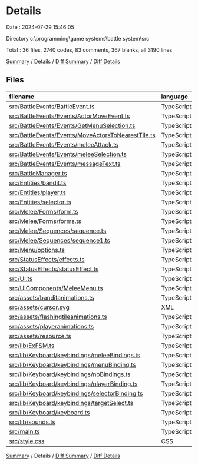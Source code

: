 # Details

Date : 2024-07-29 15:46:05

Directory c:\\programming\\game systems\\battle system\\src

Total : 36 files,  2740 codes, 83 comments, 367 blanks, all 3190 lines

[Summary](results.md) / Details / [Diff Summary](diff.md) / [Diff Details](diff-details.md)

## Files
| filename | language | code | comment | blank | total |
| :--- | :--- | ---: | ---: | ---: | ---: |
| [src/BattleEvents/BattleEvent.ts](/src/BattleEvents/BattleEvent.ts) | TypeScript | 42 | 1 | 8 | 51 |
| [src/BattleEvents/Events/ActorMoveEvent.ts](/src/BattleEvents/Events/ActorMoveEvent.ts) | TypeScript | 29 | 2 | 5 | 36 |
| [src/BattleEvents/Events/GetMenuSelection.ts](/src/BattleEvents/Events/GetMenuSelection.ts) | TypeScript | 28 | 2 | 6 | 36 |
| [src/BattleEvents/Events/MoveActorsToNearestTile.ts](/src/BattleEvents/Events/MoveActorsToNearestTile.ts) | TypeScript | 41 | 1 | 6 | 48 |
| [src/BattleEvents/Events/meleeAttack.ts](/src/BattleEvents/Events/meleeAttack.ts) | TypeScript | 15 | 0 | 4 | 19 |
| [src/BattleEvents/Events/meleeSelection.ts](/src/BattleEvents/Events/meleeSelection.ts) | TypeScript | 40 | 1 | 8 | 49 |
| [src/BattleEvents/Events/messageText.ts](/src/BattleEvents/Events/messageText.ts) | TypeScript | 37 | 2 | 7 | 46 |
| [src/BattleManager.ts](/src/BattleManager.ts) | TypeScript | 154 | 10 | 32 | 196 |
| [src/Entities/bandit.ts](/src/Entities/bandit.ts) | TypeScript | 108 | 5 | 17 | 130 |
| [src/Entities/player.ts](/src/Entities/player.ts) | TypeScript | 273 | 9 | 36 | 318 |
| [src/Entities/selector.ts](/src/Entities/selector.ts) | TypeScript | 148 | 2 | 21 | 171 |
| [src/Melee/Forms/form.ts](/src/Melee/Forms/form.ts) | TypeScript | 13 | 0 | 2 | 15 |
| [src/Melee/Forms/forms.ts](/src/Melee/Forms/forms.ts) | TypeScript | 25 | 0 | 3 | 28 |
| [src/Melee/Sequences/sequence.ts](/src/Melee/Sequences/sequence.ts) | TypeScript | 37 | 0 | 6 | 43 |
| [src/Melee/Sequences/sequence1.ts](/src/Melee/Sequences/sequence1.ts) | TypeScript | 0 | 0 | 1 | 1 |
| [src/Menu/options.ts](/src/Menu/options.ts) | TypeScript | 352 | 20 | 39 | 411 |
| [src/StatusEffects/effects.ts](/src/StatusEffects/effects.ts) | TypeScript | 13 | 1 | 3 | 17 |
| [src/StatusEffects/statusEffect.ts](/src/StatusEffects/statusEffect.ts) | TypeScript | 12 | 0 | 3 | 15 |
| [src/UI.ts](/src/UI.ts) | TypeScript | 364 | 8 | 44 | 416 |
| [src/UIComponents/MeleeMenu.ts](/src/UIComponents/MeleeMenu.ts) | TypeScript | 43 | 1 | 6 | 50 |
| [src/assets/banditanimations.ts](/src/assets/banditanimations.ts) | TypeScript | 114 | 0 | 9 | 123 |
| [src/assets/cursor.svg](/src/assets/cursor.svg) | XML | 1 | 0 | 0 | 1 |
| [src/assets/flashingtileanimations.ts](/src/assets/flashingtileanimations.ts) | TypeScript | 38 | 0 | 2 | 40 |
| [src/assets/playeranimations.ts](/src/assets/playeranimations.ts) | TypeScript | 202 | 0 | 13 | 215 |
| [src/assets/resource.ts](/src/assets/resource.ts) | TypeScript | 71 | 10 | 10 | 91 |
| [src/lib/ExFSM.ts](/src/lib/ExFSM.ts) | TypeScript | 103 | 3 | 23 | 129 |
| [src/lib/Keyboard/keybindings/meleeBindings.ts](/src/lib/Keyboard/keybindings/meleeBindings.ts) | TypeScript | 22 | 0 | 5 | 27 |
| [src/lib/Keyboard/keybindings/menuBinding.ts](/src/lib/Keyboard/keybindings/menuBinding.ts) | TypeScript | 23 | 0 | 5 | 28 |
| [src/lib/Keyboard/keybindings/noBindings.ts](/src/lib/Keyboard/keybindings/noBindings.ts) | TypeScript | 7 | 0 | 2 | 9 |
| [src/lib/Keyboard/keybindings/playerBinding.ts](/src/lib/Keyboard/keybindings/playerBinding.ts) | TypeScript | 18 | 0 | 5 | 23 |
| [src/lib/Keyboard/keybindings/selectorBinding.ts](/src/lib/Keyboard/keybindings/selectorBinding.ts) | TypeScript | 23 | 0 | 5 | 28 |
| [src/lib/Keyboard/keybindings/targetSelect.ts](/src/lib/Keyboard/keybindings/targetSelect.ts) | TypeScript | 67 | 1 | 7 | 75 |
| [src/lib/Keyboard/keyboard.ts](/src/lib/Keyboard/keyboard.ts) | TypeScript | 21 | 0 | 7 | 28 |
| [src/lib/sounds.ts](/src/lib/sounds.ts) | TypeScript | 147 | 0 | 6 | 153 |
| [src/main.ts](/src/main.ts) | TypeScript | 56 | 0 | 9 | 65 |
| [src/style.css](/src/style.css) | CSS | 53 | 4 | 2 | 59 |

[Summary](results.md) / Details / [Diff Summary](diff.md) / [Diff Details](diff-details.md)